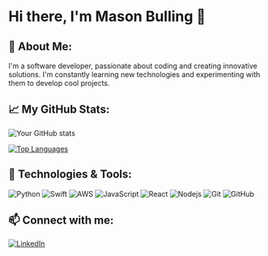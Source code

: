 # Hi there, I'm Mason Bulling 👋

## 🌱 About Me:

I'm a software developer, passionate about coding and creating innovative solutions. I'm constantly learning new technologies and experimenting with them to develop cool projects.

## 📈 My GitHub Stats:

![Your GitHub stats](https://github-readme-stats.vercel.app/api?username=mbulling&show_icons=true&theme=tokyonight)

[![Top Languages](https://repo-stats-7j3e.vercel.app/api/top-langs/?username=mbulling&theme=tokyonight&exclude_repo=repo-stats,Final-Project-2019,AP_Minecraft)](https://github.com/mbulling/github-readme-stats)

## 🔧 Technologies & Tools:

![Python](https://img.shields.io/badge/-Python-black?style=flat-square&logo=Python)
![Swift](https://img.shields.io/badge/-Swift-black?style=flat-square&logo=swift)
![AWS](https://img.shields.io/badge/AWS-%23FF9900.svg?style=flat-square&logo=amazon-aws&logoColor=white)
![JavaScript](https://img.shields.io/badge/-JavaScript-black?style=flat-square&logo=javascript)
![React](https://img.shields.io/badge/-React-black?style=flat-square&logo=react)
![Nodejs](https://img.shields.io/badge/-Nodejs-black?style=flat-square&logo=Node.js)
![Git](https://img.shields.io/badge/-Git-black?style=flat-square&logo=git)
![GitHub](https://img.shields.io/badge/-GitHub-black?style=flat-square&logo=github)

## 📫 Connect with me:

[![LinkedIn](https://img.shields.io/badge/LinkedIn-0077B5?style=flat-square&logo=linkedin&logoColor=white)]([https://www.linkedin.com/in/andrewshchoi/](https://www.linkedin.com/in/mason-bulling-167164228/))
